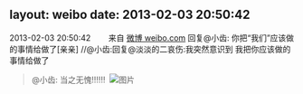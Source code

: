 layout: weibo
date: 2013-02-03 20:50:42
---
2013-02-03 20:50:42  &nbsp;&nbsp;&nbsp;&nbsp;&nbsp;&nbsp; 来自 <a href="http://weibo.com/" rel="nofollow">微博 weibo.com</a>
回复@小齿: 你把“我们”应该做的事情给做了[亲亲] //@小齿:回复@淡淡的二哀伤:我突然意识到 我把你应该做的事情给做了
>  @小齿: 当之无愧!!!!!! ​​​
>  ![图片](https://ww4.sinaimg.cn/large/4d4bc111jw1e1gfn17fmzj.jpg)
